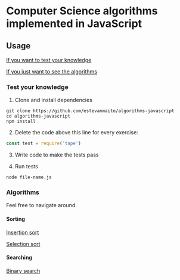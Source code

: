 # Computer Science algorithms implemented in JavaScript

## Usage

[If you want to test your knowledge](#test-your-knowledge)

[If you just want to see the algorithms](#algorithms)

### Test your knowledge

1. Clone and install dependencies

```
git clone https://github.com/estevanmaito/algorithms-javascript
cd algorithms-javascript
npm install
```

2. Delete the code above this line for every exercise:

```js
const test = require('tape')
```

3. Write code to make the tests pass

4. Run tests

```
node file-name.js
```

### Algorithms

Feel free to navigate around.

#### Sorting

[Insertion sort](https://github.com/estevanmaito/algorithms-in-javascript/tree/master/sorting/insertion-sort.js)

[Selection sort](https://github.com/estevanmaito/algorithms-in-javascript/tree/master/sorting/selection-sort.js)

#### Searching

[Binary search](https://github.com/estevanmaito/algorithms-in-javascript/tree/master/searching/binary-search.js)